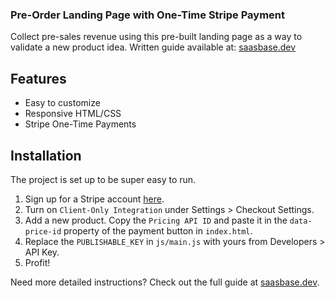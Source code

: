 ### Pre-Order Landing Page with One-Time Stripe Payment
Collect pre-sales revenue using this pre-built landing page as a way to validate a new product idea. Written guide available at: [saasbase.dev](https://saasbase.dev)

## Features
- Easy to customize
- Responsive HTML/CSS
- Stripe One-Time Payments

## Installation
The project is set up to be super easy to run. 
1. Sign up for a Stripe account [here](https://dashboard.stripe.com/login). 
2. Turn on `Client-Only Integration` under Settings > Checkout Settings. 
3. Add a new product. Copy the `Pricing API ID` and paste it in the `data-price-id` property of the payment button in `index.html`.
4. Replace the `PUBLISHABLE_KEY` in `js/main.js` with yours from Developers > API Key. 
5. Profit!

Need more detailed instructions? Check out the full guide at [saasbase.dev](saasbase.dev).
